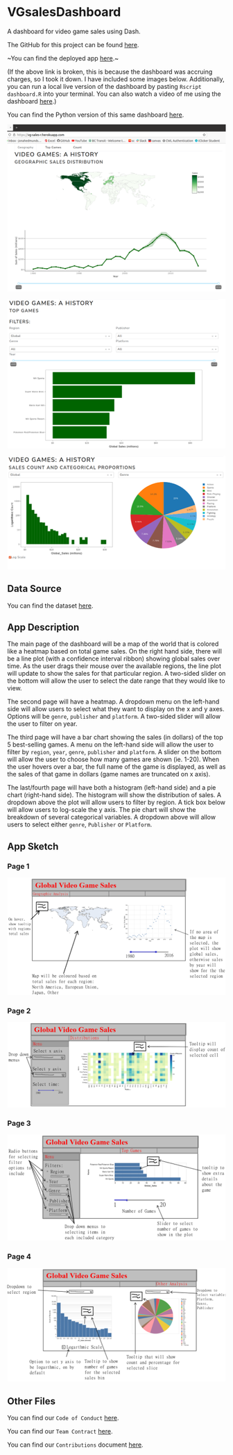 # VGsalesDashboard
A dashboard for video game sales using Dash.

The GitHub for this project can be found [here](https://github.com/jonahedmundson/VGsalesDashboard_R).

~You can find the deployed app [here](https://vg-sales-r.herokuapp.com/).~

(If the above link is broken, this is because the dashboard was accruing charges, so I took it down. I have included some images below. Additionally, you can run a local live version of the dashboard by pasting `Rscript dashboard.R` into your terminal. You can also watch a video of me using the dashboard [here](https://www.youtube.com/watch?v=Xjt4mht_LyI).)

You can find the Python version of this same dashboard [here](https://github.com/a-foote/VGsalesDashboard).


![deployed dashboard 1](./app_sketch/dashboard_live.png)

![deployed dashboard 2](./app_sketch/dashboard_live2.png)

![deployed dashboard 3](./app_sketch/dashboard_live3.png)




## Data Source

You can find the dataset [here](https://www.kaggle.com/datasets/thedevastator/global-video-game-sales).


## App Description

The main page of the dashboard will be a map of the world that is colored like a heatmap based on total game sales. On the right hand side, there will be a line plot (with a confidence interval ribbon) showing global sales over time. As the user drags their mouse over the available regions, the line plot will update to show the sales for that particular region. A two-sided slider on the bottom will allow the user to select the date range that they would like to view.

The second page will have a heatmap. A dropdown menu on the left-hand side will allow users to select what they want to display on the x and y axes. Options will be `genre`, `publisher` and `platform`. A two-sided slider will allow the user to filter on year.

The third page will have a bar chart showing the sales (in dollars) of the top 5 best-selling games. A menu on the left-hand side will allow the user to filter by `region`, `year`, `genre`, `publisher` and `platform`. A slider on the bottom will allow the user to choose how many games are shown (ie. 1-20). When the user hovers over a bar, the full name of the game is displayed, as well as the sales of that game in dollars (game names are truncated on x axis).

The last/fourth page will have both a histogram (left-hand side) and a pie chart (right-hand side). The histogram will show the distribution of sales. A dropdown above the plot will allow users to filter by region. A tick box below will allow users to log-scale the y axis. The pie chart will show the breakdown of several categorical variables. A dropdown above will allow users to select either `genre`, `Publisher` or `Platform`.



## App Sketch

### Page 1

![Video Game Sales Dashboard, Page 1](./app_sketch/page1.png)


### Page 2

![Video Game Sales Dashboard, Page 2](./app_sketch/page2.png)



### Page 3

![Video Game Sales Dashboard, Page 3](./app_sketch/page3.png)



### Page 4

![Video Game Sales Dashboard, Page 4](./app_sketch/page4.png)




## Other Files

You can find our `Code of Conduct` [here](./doc/project_guidelines/CODE_OF_CONDUCT.md).

You can find our `Team Contract` [here](./doc/project_guidelines/team-contract.md).

You can find our `Contributions` document [here](./doc/project_guidelines/CONTRIBUTING.md).
